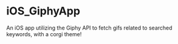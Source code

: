 # iOS_GiphyApp
An iOS app utilizing the Giphy API to fetch gifs related to searched keywords, with a corgi theme!

